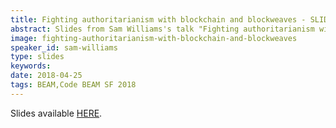 ```yaml
---
title: Fighting authoritarianism with blockchain and blockweaves - SLIDES - Code BEAM SF 2018
abstract: Slides from Sam Williams's talk "Fighting authoritarianism with blockchain and blockweaves" - Code BEAM SF 2018
image: fighting-authoritarianism-with-blockchain-and-blockweaves
speaker_id: sam-williams
type: slides
keywords: 
date: 2018-04-25
tags: BEAM,Code BEAM SF 2018
---
```

Slides available <a href="http://s3.amazonaws.com/erlang-conferences-production/media/files/000/000/899/original/Sam_Williams_-_Fighting_authoritarianism_with_blockchain_and_blockweaves.pdf?1524648624" target="_blank">HERE</a>.
